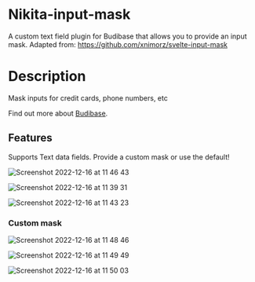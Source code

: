 # Nikita-input-mask
A custom text field plugin for Budibase that allows you to provide an input mask. 
Adapted from: https://github.com/xnimorz/svelte-input-mask

# Description
Mask inputs for credit cards, phone numbers, etc

Find out more about [Budibase](https://github.com/Budibase/budibase).

## Features

Supports Text data fields. Provide a custom mask or use the default!

![Screenshot 2022-12-16 at 11 46 43](https://user-images.githubusercontent.com/101575380/208091558-6308a846-f4cb-4982-9413-f0435d1394c7.png)

![Screenshot 2022-12-16 at 11 39 31](https://user-images.githubusercontent.com/101575380/208091785-a7209835-034e-4726-83af-3792ad39187a.png)

![Screenshot 2022-12-16 at 11 43 23](https://user-images.githubusercontent.com/101575380/208091800-bc184e5a-62ee-425d-b5a1-393b44a34636.png)

### Custom mask

![Screenshot 2022-12-16 at 11 48 46](https://user-images.githubusercontent.com/101575380/208091874-65445e13-1be8-4676-9cc6-901b74194c5a.png)

![Screenshot 2022-12-16 at 11 49 49](https://user-images.githubusercontent.com/101575380/208092033-8c1297be-0150-45ed-a894-aae49ed08f9f.png)

![Screenshot 2022-12-16 at 11 50 03](https://user-images.githubusercontent.com/101575380/208092082-ddd4743d-1877-4373-9d5c-be68ec2e6e69.png)
